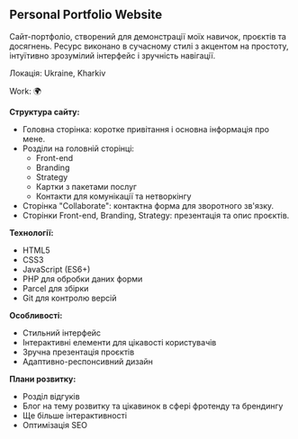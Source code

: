 ## **Personal Portfolio Website**

Сайт-портфоліо, створений для демонстрації моїх навичок, проєктів та досягнень. 
Ресурс виконано в сучасному стилі з акцентом на простоту, інтуїтивно зрозумілий інтерфейс і зручність навігації.

Локація: Ukraine, Kharkiv

Work: 🌍



**Структура сайту:**

- Головна сторінка: коротке привітання і основна інформація про мене.
- Розділи на головній сторінці:
  - Front-end
  - Branding
  - Strategy
  - Картки з пакетами послуг
  - Контакти для комунікації та нетворкінгу
- Сторінка "Collaborate": контактна форма для зворотного зв'язку.
- Сторінки Front-end, Branding, Strategy: презентація та опис проєктів.

**Технології:**

- HTML5
- CSS3
- JavaScript (ES6+)
- PHP для обробки даних форми
- Parcel для збірки
- Git для контролю версій

**Особливості:**

- Стильний інтерфейс
- Інтерактивні елементи для цікавості користувачів
- Зручна презентація проєктів
- Адаптивно-респонсивний дизайн

**Плани розвитку:**

- Розділ відгуків
- Блог на тему розвитку та цікавинок в сфері фротенду та брендингу
- Ще більше інтерактивності
- Оптимізація SEO

